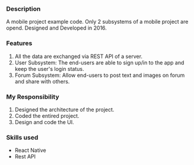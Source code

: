 ### Description
A mobile project example code. Only 2 subsystems of a mobile project are opend. Designed and Developed in 2016.

### Features
1. All the data are exchanged via REST API of a server.
2. User Subsystem: The end-users are able to sign up/in to the app and keep the user's login status.
3. Forum Subsystem: Allow end-users to post text and images on forum and share with others.

### My Responsibility
1. Designed the architecture of the project.
2. Coded the entired project.
3. Design and code the UI.

### Skills used
- React Native
- Rest API
